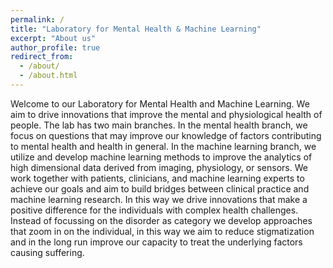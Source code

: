 ```yaml
---
permalink: /
title: "Laboratory for Mental Health & Machine Learning"
excerpt: "About us"
author_profile: true
redirect_from: 
  - /about/
  - /about.html
---
```


Welcome to our Laboratory for Mental Health and Machine Learning. We aim to drive innovations that improve the mental and physiological health of people. The lab has two main branches. In the mental health branch, we focus on questions that may improve our knowledge of factors contributing to mental health and health in general. In the machine learning branch, we utilize and develop machine learning methods to improve the analytics of high dimensional data derived from imaging, physiology, or sensors. We work together with patients, clinicians, and machine learning experts to achieve our goals and aim to build bridges between clinical practice and machine learning research. In this way we drive innovations that make a positive difference for the individuals with complex health challenges. Instead of focussing on the disorder as category we develop approaches that zoom in on the individual, in this way we aim to reduce stigmatization and in the long run improve our capacity to treat the underlying factors causing suffering.
